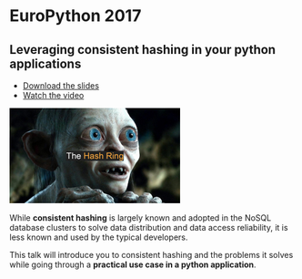 # EuroPython 2017

## Leveraging consistent hashing in your python applications

- [Download the slides](https://ep2017.europython.eu/media/conference/slides/leveraging-consistent-hashing-in-your-python-applications.pdf)
- [Watch the video](https://www.youtube.com/watch?v=erINlrgygEk)

![](../images/2017-12-22-142757_1190x664_scrot-300x167.png)

While **consistent hashing** is largely known and adopted in the NoSQL database clusters to solve data distribution and data access reliability, it is less known and used by the typical developers.

This talk will introduce you to consistent hashing and the problems it solves while going through a **practical use case in a python application**.
